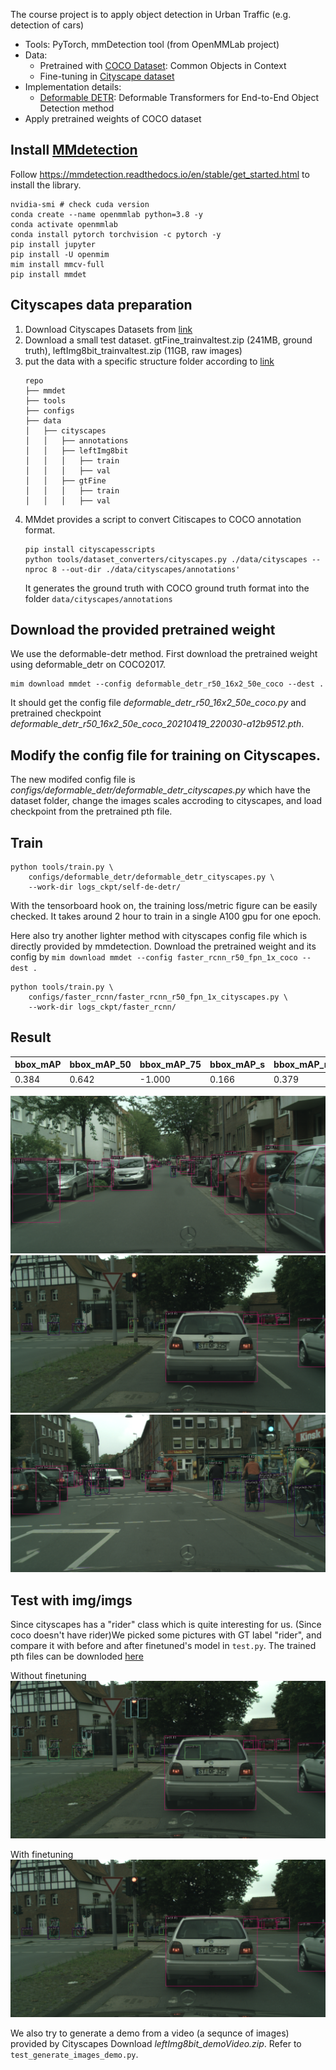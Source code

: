 The course project is to apply object detection in Urban Traffic (e.g. detection of cars)

- Tools: PyTorch, mmDetection tool (from OpenMMLab project)
- Data: 
    - Pretrained with [COCO Dataset](https://cocodataset.org/#home): Common Objects in Context
    - Fine-tuning in [Cityscape dataset](https://www.cityscapes-dataset.com)
- Implementation details:
    - [Deformable DETR](https://arxiv.org/abs/2010.04159): Deformable Transformers for End-to-End Object Detection method
- Apply pretrained weights of COCO dataset

## Install [MMdetection](https://github.com/open-mmlab/mmdetection)

Follow https://mmdetection.readthedocs.io/en/stable/get_started.html to install the library.
```
nvidia-smi # check cuda version
conda create --name openmmlab python=3.8 -y
conda activate openmmlab
conda install pytorch torchvision -c pytorch -y
pip install jupyter
pip install -U openmim
mim install mmcv-full
pip install mmdet
```

## Cityscapes data preparation
1. Download Cityscapes Datasets from [link](https://www.cityscapes-dataset.com/downloads/)
2. Download a small test dataset. gtFine_trainvaltest.zip (241MB, ground truth), leftImg8bit_trainvaltest.zip (11GB, raw images)
3. put the data with a specific structure folder according to [link](https://github.com/open-mmlab/mmdetection/blob/ca11860f4f3c3ca2ce8340e2686eeaec05b29111/docs/en/3_exist_data_new_model.md)
    ```
    repo
    ├── mmdet
    ├── tools
    ├── configs
    ├── data
    │   ├── cityscapes
    │   │   ├── annotations
    │   │   ├── leftImg8bit
    │   │   │   ├── train
    │   │   │   ├── val
    │   │   ├── gtFine
    │   │   │   ├── train
    │   │   │   ├── val
    ```
4. MMdet provides a script to convert Citiscapes to COCO annotation format.
    ```
    pip install cityscapesscripts
    python tools/dataset_converters/cityscapes.py ./data/cityscapes --nproc 8 --out-dir ./data/cityscapes/annotations'
    ```
    It generates the ground truth with COCO ground truth format into the folder `data/cityscapes/annotations`

## Download the provided pretrained weight
We use the deformable-detr method. First download the pretrained weight using deformable_detr on COCO2017.
```
mim download mmdet --config deformable_detr_r50_16x2_50e_coco --dest .
```
It should get the config file *deformable_detr_r50_16x2_50e_coco.py* and pretrained checkpoint *deformable_detr_r50_16x2_50e_coco_20210419_220030-a12b9512.pth*.

## Modify the config file for training on Cityscapes.
The new modifed config file is *configs/deformable_detr/deformable_detr_cityscapes.py* which have the dataset folder, change the images scales accroding to cityscapes, and load checkpoint from the pretrained pth file.

## Train
```
python tools/train.py \
    configs/deformable_detr/deformable_detr_cityscapes.py \
    --work-dir logs_ckpt/self-de-detr/
```
With the tensorboard hook on, the training loss/metric figure can be easily checked. It takes around 2 hour to train in a single A100 gpu for one epoch.

Here also try another lighter method with cityscapes config file  which is directly provided by mmdetection. Download the pretrained weight and its config by `mim download mmdet --config faster_rcnn_r50_fpn_1x_coco --dest .`
```
python tools/train.py \
    configs/faster_rcnn/faster_rcnn_r50_fpn_1x_cityscapes.py \
    --work-dir logs_ckpt/faster_rcnn/
```

## Result
|  bbox_mAP | bbox_mAP_50 | bbox_mAP_75 | bbox_mAP_s | bbox_mAP_m | bbox_mAP_l| 
| --- | --- | --- | --- | --- | --- |
| 0.384 | 0.642  |-1.000 | 0.166 | 0.379  |0.600|

<img src="doc/cityscpes_de_detr_after_train_0.png"/>
<img src="doc/cityscpes_de_detr_after_train_1.png"/>
<img src="doc/cityscpes_de_detr_after_train_2.png"/>

## Test with img/imgs
Since cityscapes has a "rider" class which is quite interesting for us. (Since coco doesn't have rider)We picked some pictures with GT label "rider", and compare it with before and after finetuned's model in `test.py`. The trained pth files can be downloded [here](https://kth-my.sharepoint.com/:f:/g/personal/yiya_ug_kth_se/Es6IsXrh1AtAkvIQvAiDtIYBuCrno0URwMHhqR9WOaTY7Q?e=AIaI0X)

Without finetuning
![](doc/cityscpes_de_detr_before_train_1.png)

With finetuning
![](doc/cityscpes_de_detr_after_train_1.png)


We also try to generate a demo from a video (a sequnce of images) provided by Cityscapes Download *leftImg8bit_demoVideo.zip*. Refer to `test_generate_images_demo.py`.


